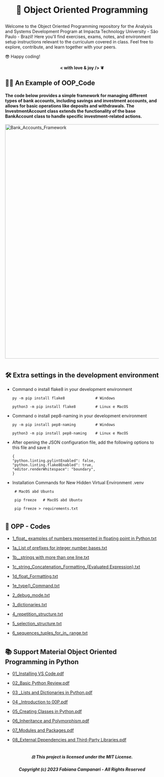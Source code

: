 # <p align="center"> 🧬 Object Oriented Programming 

Welcome to the Object Oriented Programming repository for the Analysis and Systems Development Program at Impacta Technology University - São Paulo - Brazil! 
Here you'll find exercises, exams, notes, and environment setup instructions relevant to the curriculum covered in class.
Feel free to explore, contribute, and learn together with your peers. 

😎 Happy coding!

#### <p align="center"> < with love & joy /> ❦


## 👨‍💻 An Example of OOP_Code 

#### The code below provides a simple framework for managing different types of bank accounts, including savings and investment accounts, and allows for basic operations like deposits and withdrawals. The InvestmentAccount class extends the functionality of the base BankAccount class to handle specific investment-related actions.


<img width="768" alt="Bank_Accounts_Framework" src="https://github.com/FabianaCampanari/Object-Oriented-Programming/assets/113218619/a69675cc-3993-4ddb-b642-33a246e2d3fd">

#

##  🛠️  Extra settings in the development environment


  - Command o install flake8 in your development environment

        py -m pip install flake8              # Windows

        python3 -m pip install flake8         # Linux e MacOS
    
  
  - Command o install pep8-naming in your development environment

        py -m pip install pep8-naming         # Windows
   
        python3 -m pip install pep8-naming    # Linux e MacOS
    

  - After opening the JSON configuration file, add the following options to this file and save it

        {
        "python.linting.pylintEnabled": false,
        "python.linting.flake8Enabled": true,
        "editor.renderWhitespace": "boundary",
        }


  - Installation Commands for New Hidden Virtual Environment .venv

         # MacOS abd Ubuntu

         pip freeze   # MacOS abd Ubuntu

         pip freeze > requirements.txt




#

## 🐍 OPP - Codes

- [1_float_ examples of numbers represented in floating point in Python.txt](https://github.com/FabianaCampanari/Object-Oriented-Programming/files/12567590/1_float_.examples.of.numbers.represented.in.floating.point.in.Python.txt)

- [1a_List of prefixes for integer number bases.txt](https://github.com/FabianaCampanari/Object-Oriented-Programming/files/12567600/1a_List.of.prefixes.for.integer.number.bases.txt)

- [1b__strings with more than one line.txt](https://github.com/FabianaCampanari/Object-Oriented-Programming/files/12567601/1b__strings.with.more.than.one.line.txt)

- [1c_string_Concatenation_Formatting_{Evaluated Expression}.txt](https://github.com/FabianaCampanari/Object-Oriented-Programming/files/12567605/1c_string_Concatenation_Formatting_.Evaluated.Expression.txt)

- [1d_float_Formatting.txt](https://github.com/FabianaCampanari/Object-Oriented-Programming/files/12567606/1d_float_Formatting.txt)

- [1e_type()_Command.txt](https://github.com/FabianaCampanari/Object-Oriented-Programming/files/12567608/1e_type._Command.txt)

- [2_debug_mode.txt](https://github.com/FabianaCampanari/Object-Oriented-Programming/files/12567610/2_debug_mode.txt)

- [3_dictionaries.txt](https://github.com/FabianaCampanari/Object-Oriented-Programming/files/12567617/3_dictionaries.txt)

- [4_repetition_structure.txt](https://github.com/FabianaCampanari/Object-Oriented-Programming/files/12567645/4_repetition_structure.txt)

- [5_selection_structure.txt](https://github.com/FabianaCampanari/Object-Oriented-Programming/files/12567647/5_selection_structure.txt)

- [6_sequences_tuples_for_in_ range.txt](https://github.com/FabianaCampanari/Object-Oriented-Programming/files/12567667/6_sequences_tuples_for_in_.range.txt)











#

## 📚 Support Material Object Oriented Programming in Python 

- [01_Installing VS Code.pdf](https://github.com/FabianaCampanari/2-POO_Vs/files/12450318/01_Installing.VS.Code.pdf)

- [02_Basic Python Review.pdf](https://github.com/FabianaCampanari/2-POO_Vs/files/12450386/02_Basic.Python.Review.pdf)

- [03 _Lists and Dictionaries in Python.pdf](https://github.com/FabianaCampanari/2-POO_Vs/files/12450408/03._Lists.and.Dictionaries.in.Python.pdf)

- [04 _Introduction to 00P.pdf](https://github.com/FabianaCampanari/2-POO_Vs/files/12450422/04._Introduction.to.00P.pdf)

- [05_Creating Classes in Python.pdf](https://github.com/FabianaCampanari/2-POO_Vs/files/12450437/05_Creating.Classes.in.Python.pdf)

- [06_Inheritance and Polymorphism.pdf](https://github.com/FabianaCampanari/2-POO_Vs/files/12450446/06_Inheritance.and.Polymorphism.pdf)

- [07_Modules and Packages.pdf](https://github.com/FabianaCampanari/2-POO_Vs/files/12450459/07_Modules.and.Packages.pdf)

- [08_External Dependencies and Third-Party Libraries.pdf](https://github.com/FabianaCampanari/2-POO_Vs/files/12450495/08_External.Dependencies.and.Third-Party.Libraries.pdf)


 #

  ##### <p align="center"> ⚖︎ This project is licensed under the MIT License. </p>

  ##### <p align="center"> Copyright (c) 2023 Fabiana Campanari - All Rights Reserved </p>

    
